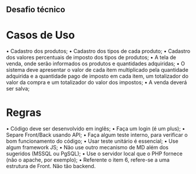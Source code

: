 ## Desafio técnico

# Casos de Uso

• Cadastro dos produtos;
• Cadastro dos tipos de cada produto;
• Cadastro dos valores percentuais de imposto dos tipos de produtos;
• A tela de venda, onde serão informados os produtos e quantidades adquiridas;
• O sistema deve apresentar o valor de cada item multiplicado pela quantidade adquirida e a
quantidade pago de imposto em cada item, um totalizador do valor da compra e um
totalizador do valor dos impostos;
• A venda deverá ser salva;

# Regras

• Código deve ser desenvolvido em inglês;
• Faça um login (é um plus);
• Separe Front/Back usando API;
• Faça algum teste interno, para verificar o bom funcionamento do código;
• Usar teste unitário é essencial;
• Use algum framework JS;
• Não use outro mecanismo de MD além dos sugeridos (MSSQL ou PgSQL);
• Use o servidor local que o PHP fornece (não o apache, por exemplo);
• Referente o item 6, refere-se a uma estrutura de Front. Não tão backend.

